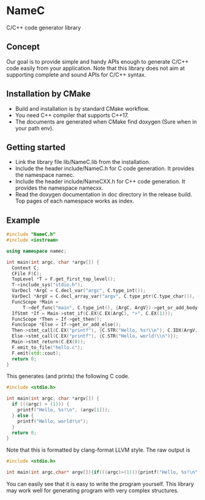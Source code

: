 # NameC

C/C++ code generator library

## Concept

Our goal is to provide simple and handy APIs enough to generate C/C++ code easily from your application.
Note that this library does not aim at supporting complete and sound APIs for C/C++ syntax.

## Installation by CMake

- Build and installation is by standard CMake workflow.
- You need C++ compiler that supports C++17.
- The documents are generated when CMake find doxygen (Sure when in your path env).

## Getting started

- Link the library file lib/NameC.lib from the installation.
- Include the header include/NameC.h for C code generation. It provides the namespace namec.
- Include the header include/NameCXX.h for C++ code generation. It provides the namespace namecxx.
- Read the doxygen documentation in doc directory in the release build. Top pages of each namespace works as index.

## Example

```cpp
#include "NameC.h"
#include <iostream>

using namespace namec;

int main(int argc, char *argv[]) {
  Context C;
  CFile F(C);
  TopLevel *T = F.get_first_top_level();
  T->include_sys("stdio.h");
  VarDecl *ArgC = C.decl_var("argc", C.type_int());
  VarDecl *ArgV = C.decl_array_var("argv", C.type_ptr(C.type_char()), {});
  FuncScope *Main =
      T->def_func("main", C.type_int(), {ArgC, ArgV})->get_or_add_body();
  IfStmt *If = Main->stmt_if(C.EX(C.EX(ArgC), ">", C.EX(1)));
  FuncScope *Then = If->get_then();
  FuncScope *Else = If->get_or_add_else();
  Then->stmt_call(C.EX("printf"), {C.STR("Hello, %s!\\n"), C.IDX(ArgV, 1)});
  Else->stmt_call(C.EX("printf"), {C.STR("Hello, world!\\n")});
  Main->stmt_return(C.EX(0));
  F.emit_to_file("hello.c");
  F.emit(std::cout);
  return 0;
}
```

This generates (and prints) the following C code.

```c
#include <stdio.h>

int main(int argc, char *argv[]) {
  if (((argc) > (1))) {
    printf("Hello, %s!\n", (argv[1]));
  } else {
    printf("Hello, world!\n");
  }
  return 0;
}

```

Note that this is formatted by clang-format LLVM style. The raw output is

```c
#include <stdio.h>

int main(int argc,char* argv[]){if(((argc)>(1))){printf("Hello, %s!\n",(argv[1]));}else{printf("Hello, world!\n");}return 0;}
```

You can easily see that it is easy to write the program yourself.
This library may work well for generating program with very complex structures.

